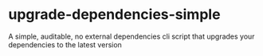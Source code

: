 # upgrade-dependencies-simple
A simple, auditable, no external dependencies cli script that upgrades your dependencies to the latest version
